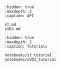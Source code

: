 ```{include} ../README.md

```

```{toctree}
:hidden: true
:maxdepth: 2
:caption: API

st.md
sVDJ.md
```

```{toctree}
:hidden: true
:maxdepth: 2
:caption: Tutorials

notebooks/st_tutorial
notebooks/sVDJ_tutorial


```

